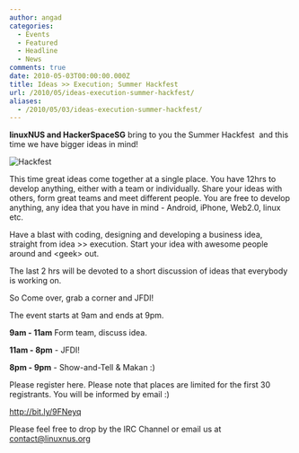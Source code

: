 ```yaml
---
author: angad
categories:
  - Events
  - Featured
  - Headline
  - News
comments: true
date: 2010-05-03T00:00:00.000Z
title: Ideas >> Execution; Summer Hackfest
url: /2010/05/ideas-execution-summer-hackfest/
aliases:
  - /2010/05/03/ideas-execution-summer-hackfest/
---
```


<strong>l</strong><strong>inuxNUS and HackerSpaceSG</strong> bring to you the Summer Hackfest  and this time we have bigger ideas in mind!

<img src="http://www.comp.nus.edu.sg/~u0909118/9th_may.jpg" alt="Hackfest" />

This time great ideas come together at a single place. You have 12hrs to develop anything, either with a team or individually. Share your ideas with others, form great teams and meet different people. You are free to develop anything, any idea that you have in mind - Android, iPhone, Web2.0, linux etc.

Have a blast with coding, designing and developing a business idea, straight from idea &gt;&gt; execution. Start your idea with awesome people around and &lt;geek&gt; out.

The last 2 hrs will be devoted to a short discussion of ideas that everybody is working on.

So Come over, grab a corner and JFDI!

The event starts at 9am and ends at 9pm.

<strong>9am - 11am</strong> Form team, discuss idea.

<strong>11am - 8pm</strong> - JFDI!

<strong>8pm - 9pm</strong> - Show-and-Tell &amp; Makan :)

Please register here. Please note that places are limited for the first 30 registrants. You will be informed by email :)

<a href="http://bit.ly/9FNeyq">http://bit.ly/9FNeyq</a>

Please feel free to drop by the IRC Channel or email us at contact@linuxnus.org
